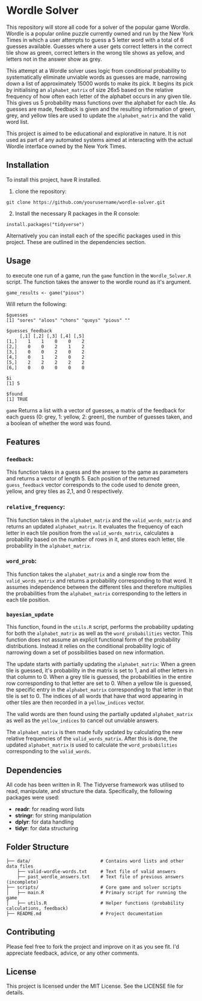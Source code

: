 # Wordle Solver
This repository will store all code for a solver of the popular game Wordle. 
Wordle is a popular online puzzle currently owned and run by the New York Times in which a user attempts to guess a 5 letter word with a total of 6 guesses available. Guesses where a user gets correct letters in the correct tile show as green, correct letters in the wrong tile shows as yellow, and letters not in the answer show as grey. 

This attempt at a Wordle solver uses logic from conditional probability to systematically eliminate unviable words as guesses are made, narrowing down a list of approximately 15000 words to make its pick. It begins its pick by initialising an `alphabet_matrix` of size 26x5 based on the relative frequency of how often each letter of the alphabet occurs in any given tile. This gives us 5 probability mass functions over the alphabet for each tile.  As guesses are made, feedback is given and the resulting information of green, grey, and yellow tiles are used to update the `alphabet_matrix` and the valid word list. 

This project is aimed to be educational and explorative in nature. It is not used as part of any automated systems aimed at interacting with the actual Wordle interface owned by the New York Times.  
## Installation
To install this project, have R installed. 

1. clone the repository:
```
git clone https://github.com/yourusername/wordle-solver.git
```

2.  Install the necessary R packages in the R console:
```
install.packages("tidyverse")
```

Alternatively you can install each of the specific packages used in this project. These are outlined in the dependencies section.
## Usage
to execute one run of a game, run the `game` function in the `Wordle_Solver.R` script.
The function takes the answer to the wordle round as it's argument.

```
game_results <- game("pious")
```

Will return the following:

```
$guesses
[1] "sores" "aloos" "chons" "quoys" "pious" ""     

$guesses_feedback
     [,1] [,2] [,3] [,4] [,5]
[1,]    1    1    0    0    2
[2,]    0    0    2    1    2
[3,]    0    0    2    0    2
[4,]    0    1    2    0    2
[5,]    2    2    2    2    2
[6,]    0    0    0    0    0

$i
[1] 5

$found
[1] TRUE
```

`game` Returns a list with a vector of guesses, a matrix of the feedback for each guess (0: grey, 1: yellow, 2: green), the number of guesses taken, and a boolean of whether the word was found.
## Features
### `feedback`:
This function takes in a guess and the answer to the game as parameters and returns a vector of length 5.
Each position of the returned `guess_feedback` vector corresponds to the code used to denote green, yellow, and grey tiles as 2,1, and 0 respectively.
### `relative_frequency`:
This function takes in the `alphabet_matrix` and the `valid_words_matrix` and returns an updated `alphabet_matrix`. It evaluates the frequency of each letter in each tile position from the `valid_words_matrix`, calculates a probability based on the number of rows in it, and stores each letter, tile probability in the `alphabet_matrix`.
### `word_prob`:
This function takes the `alphabet_matrix` and a single row from the `valid_words_matrix` and returns a probability corresponding to that word. It assumes independence between the different tiles and therefore multiplies the probabilities from the `alphabet_matrix` corresponding to the letters in each tile position.
### `bayesian_update`
This function, found in the `utils.R` script, performs the probability updating for both the `alphabet_matrix` as well as the `word_probabilities` vector. 
This function does not assume an explicit functional form of the probability distributions. Instead it relies on the conditional probability logic of narrowing down a set of possibilities based on new information.

The update starts with partially updating the `alphabet_matrix`:
When a green tile is guessed, it's probability in the matrix is set to 1, and all other letters in that column to 0.
When a grey tile is guessed, the probabilities in the entire row corresponding to that letter are set to 0.
When a yellow tile is guessed, the specific entry in the `alphabet_matrix` corresponding to that letter in that tile is set to 0. The indices of all words that have that word appearing in other tiles are then recorded in a `yellow_indices` vector.

The valid words are then found using the partially updated `alphabet_matrix` as well as the `yellow_indices`  to cancel out unviable answers. 

The `alphabet_matrix` is then made fully updated by calculating the new relative frequencies of the `valid_words_matrix`. After this is done, the updated `alphabet_matrix` is used to calculate the `word_probabilities` corresponding to the `valid_words`.

## Dependencies
All code has been written in R. The Tidyverse framework was utilised to  read, manipulate, and structure the data. Specifically, the following packages were used:
 - **readr**: for reading word lists
 - **stringr**: for string manipulation
 - **dplyr**: for data handling
 - **tidyr**: for data structuring

## Folder Structure
```
├── data/                          # Contains word lists and other data files
	├── valid-wordle-words.txt     # Text file of valid answers
	├── past_wordle_answers.txt    # Text file of previous answers (incomplete)
├── scripts/                       # Core game and solver scripts
│   ├── main.R                     # Primary script for running the game
│   ├── utils.R                    # Helper functions (probability calculations, feedback)
├── README.md                      # Project documentation
```
## Contributing
Please feel free to fork the project and improve on it as you see fit. I'd appreciate feedback, advice, or any other comments. 
## License
This project is licensed under the MIT License. See the LICENSE file for details.
